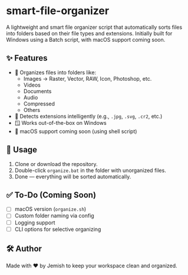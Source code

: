 # smart-file-organizer

A lightweight and smart file organizer script that automatically sorts files into folders based on their file types and extensions. Initially built for Windows using a Batch script, with macOS support coming soon.

## ✨ Features

- 📁 Organizes files into folders like:
  - Images → Raster, Vector, RAW, Icon, Photoshop, etc.
  - Videos
  - Documents
  - Audio
  - Compressed
  - Others
- 🧠 Detects extensions intelligently (e.g., `.jpg`, `.svg`, `.cr2`, etc.)
- 🪟 Works out-of-the-box on Windows
- 🍏 macOS support coming soon (using shell script)

## 🚀 Usage

1. Clone or download the repository.
2. Double-click `organize.bat` in the folder with unorganized files.
3. Done — everything will be sorted automatically.

## ✅ To-Do (Coming Soon)
- [ ] macOS version (`organize.sh`)
- [ ] Custom folder naming via config
- [ ] Logging support
- [ ] CLI options for selective organizing

## 🛠 Author

Made with ❤️ by Jemish to keep your workspace clean and organized.

